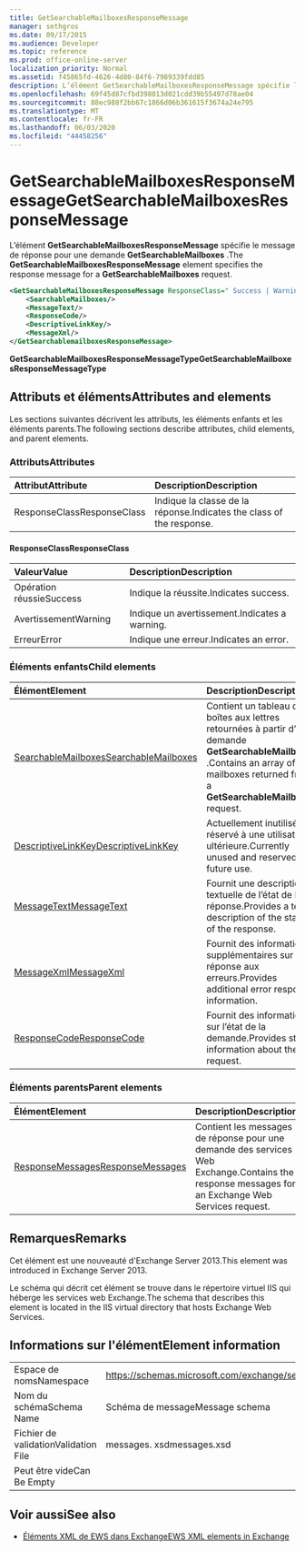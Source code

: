 ```yaml
---
title: GetSearchableMailboxesResponseMessage
manager: sethgros
ms.date: 09/17/2015
ms.audience: Developer
ms.topic: reference
ms.prod: office-online-server
localization_priority: Normal
ms.assetid: f45865fd-4626-4d80-84f6-7989339fdd85
description: L’élément GetSearchableMailboxesResponseMessage spécifie le message de réponse pour une demande GetSearchableMailboxes.
ms.openlocfilehash: 69f45d87cfbd398013d021cdd39b55497d78ae04
ms.sourcegitcommit: 88ec988f2bb67c1866d06b361615f3674a24e795
ms.translationtype: MT
ms.contentlocale: fr-FR
ms.lasthandoff: 06/03/2020
ms.locfileid: "44458256"
---
```

# <a name="getsearchablemailboxesresponsemessage"></a><span data-ttu-id="2af6e-103">GetSearchableMailboxesResponseMessage</span><span class="sxs-lookup"><span data-stu-id="2af6e-103">GetSearchableMailboxesResponseMessage</span></span>

<span data-ttu-id="2af6e-104">L’élément **GetSearchableMailboxesResponseMessage** spécifie le message de réponse pour une demande **GetSearchableMailboxes** .</span><span class="sxs-lookup"><span data-stu-id="2af6e-104">The **GetSearchableMailboxesResponseMessage** element specifies the response message for a **GetSearchableMailboxes** request.</span></span> 
  
```XML
<GetSearchableMailboxesResponseMessage ResponseClass=" Success | Warning | Error ">
    <SearchableMailboxes/>
    <MessageText/>
    <ResponseCode/>
    <DescriptiveLinkKey/>
    <MessageXml/>
</GetSearchablemailboxesResponseMessage>
```

 <span data-ttu-id="2af6e-105">**GetSearchableMailboxesResponseMessageType**</span><span class="sxs-lookup"><span data-stu-id="2af6e-105">**GetSearchableMailboxesResponseMessageType**</span></span>
## <a name="attributes-and-elements"></a><span data-ttu-id="2af6e-106">Attributs et éléments</span><span class="sxs-lookup"><span data-stu-id="2af6e-106">Attributes and elements</span></span>

<span data-ttu-id="2af6e-107">Les sections suivantes décrivent les attributs, les éléments enfants et les éléments parents.</span><span class="sxs-lookup"><span data-stu-id="2af6e-107">The following sections describe attributes, child elements, and parent elements.</span></span>
  
### <a name="attributes"></a><span data-ttu-id="2af6e-108">Attributs</span><span class="sxs-lookup"><span data-stu-id="2af6e-108">Attributes</span></span>

|<span data-ttu-id="2af6e-109">**Attribut**</span><span class="sxs-lookup"><span data-stu-id="2af6e-109">**Attribute**</span></span>|<span data-ttu-id="2af6e-110">**Description**</span><span class="sxs-lookup"><span data-stu-id="2af6e-110">**Description**</span></span>|
|:-----|:-----|
|<span data-ttu-id="2af6e-111">ResponseClass</span><span class="sxs-lookup"><span data-stu-id="2af6e-111">ResponseClass</span></span>  <br/> |<span data-ttu-id="2af6e-112">Indique la classe de la réponse.</span><span class="sxs-lookup"><span data-stu-id="2af6e-112">Indicates the class of the response.</span></span>  <br/> |
   
#### <a name="responseclass"></a><span data-ttu-id="2af6e-113">ResponseClass</span><span class="sxs-lookup"><span data-stu-id="2af6e-113">ResponseClass</span></span>

|<span data-ttu-id="2af6e-114">**Valeur**</span><span class="sxs-lookup"><span data-stu-id="2af6e-114">**Value**</span></span>|<span data-ttu-id="2af6e-115">**Description**</span><span class="sxs-lookup"><span data-stu-id="2af6e-115">**Description**</span></span>|
|:-----|:-----|
|<span data-ttu-id="2af6e-116">Opération réussie</span><span class="sxs-lookup"><span data-stu-id="2af6e-116">Success</span></span>  <br/> |<span data-ttu-id="2af6e-117">Indique la réussite.</span><span class="sxs-lookup"><span data-stu-id="2af6e-117">Indicates success.</span></span>  <br/> |
|<span data-ttu-id="2af6e-118">Avertissement</span><span class="sxs-lookup"><span data-stu-id="2af6e-118">Warning</span></span>  <br/> |<span data-ttu-id="2af6e-119">Indique un avertissement.</span><span class="sxs-lookup"><span data-stu-id="2af6e-119">Indicates a warning.</span></span>  <br/> |
|<span data-ttu-id="2af6e-120">Erreur</span><span class="sxs-lookup"><span data-stu-id="2af6e-120">Error</span></span>  <br/> |<span data-ttu-id="2af6e-121">Indique une erreur.</span><span class="sxs-lookup"><span data-stu-id="2af6e-121">Indicates an error.</span></span>  <br/> |
   
### <a name="child-elements"></a><span data-ttu-id="2af6e-122">Éléments enfants</span><span class="sxs-lookup"><span data-stu-id="2af6e-122">Child elements</span></span>

|<span data-ttu-id="2af6e-123">**Élément**</span><span class="sxs-lookup"><span data-stu-id="2af6e-123">**Element**</span></span>|<span data-ttu-id="2af6e-124">**Description**</span><span class="sxs-lookup"><span data-stu-id="2af6e-124">**Description**</span></span>|
|:-----|:-----|
|[<span data-ttu-id="2af6e-125">SearchableMailboxes</span><span class="sxs-lookup"><span data-stu-id="2af6e-125">SearchableMailboxes</span></span>](searchablemailboxes.md) <br/> |<span data-ttu-id="2af6e-126">Contient un tableau des boîtes aux lettres retournées à partir d’une demande **GetSearchableMailboxes** .</span><span class="sxs-lookup"><span data-stu-id="2af6e-126">Contains an array of the mailboxes returned from a **GetSearchableMailboxes** request.</span></span>  <br/> |
|[<span data-ttu-id="2af6e-127">DescriptiveLinkKey</span><span class="sxs-lookup"><span data-stu-id="2af6e-127">DescriptiveLinkKey</span></span>](descriptivelinkkey.md) <br/> |<span data-ttu-id="2af6e-128">Actuellement inutilisé et réservé à une utilisation ultérieure.</span><span class="sxs-lookup"><span data-stu-id="2af6e-128">Currently unused and reserved for future use.</span></span>  <br/> |
|[<span data-ttu-id="2af6e-129">MessageText</span><span class="sxs-lookup"><span data-stu-id="2af6e-129">MessageText</span></span>](messagetext.md) <br/> |<span data-ttu-id="2af6e-130">Fournit une description textuelle de l’état de la réponse.</span><span class="sxs-lookup"><span data-stu-id="2af6e-130">Provides a text description of the status of the response.</span></span>  <br/> |
|[<span data-ttu-id="2af6e-131">MessageXml</span><span class="sxs-lookup"><span data-stu-id="2af6e-131">MessageXml</span></span>](messagexml.md) <br/> |<span data-ttu-id="2af6e-132">Fournit des informations supplémentaires sur la réponse aux erreurs.</span><span class="sxs-lookup"><span data-stu-id="2af6e-132">Provides additional error response information.</span></span>  <br/> |
|[<span data-ttu-id="2af6e-133">ResponseCode</span><span class="sxs-lookup"><span data-stu-id="2af6e-133">ResponseCode</span></span>](responsecode.md) <br/> |<span data-ttu-id="2af6e-134">Fournit des informations sur l’état de la demande.</span><span class="sxs-lookup"><span data-stu-id="2af6e-134">Provides status information about the request.</span></span>  <br/> |
   
### <a name="parent-elements"></a><span data-ttu-id="2af6e-135">Éléments parents</span><span class="sxs-lookup"><span data-stu-id="2af6e-135">Parent elements</span></span>

|<span data-ttu-id="2af6e-136">**Élément**</span><span class="sxs-lookup"><span data-stu-id="2af6e-136">**Element**</span></span>|<span data-ttu-id="2af6e-137">**Description**</span><span class="sxs-lookup"><span data-stu-id="2af6e-137">**Description**</span></span>|
|:-----|:-----|
|[<span data-ttu-id="2af6e-138">ResponseMessages</span><span class="sxs-lookup"><span data-stu-id="2af6e-138">ResponseMessages</span></span>](responsemessages.md) <br/> |<span data-ttu-id="2af6e-139">Contient les messages de réponse pour une demande des services Web Exchange.</span><span class="sxs-lookup"><span data-stu-id="2af6e-139">Contains the response messages for an Exchange Web Services request.</span></span>  <br/> |
   
## <a name="remarks"></a><span data-ttu-id="2af6e-140">Remarques</span><span class="sxs-lookup"><span data-stu-id="2af6e-140">Remarks</span></span>

<span data-ttu-id="2af6e-141">Cet élément est une nouveauté d'Exchange Server 2013.</span><span class="sxs-lookup"><span data-stu-id="2af6e-141">This element was introduced in Exchange Server 2013.</span></span>
  
<span data-ttu-id="2af6e-142">Le schéma qui décrit cet élément se trouve dans le répertoire virtuel IIS qui héberge les services web Exchange.</span><span class="sxs-lookup"><span data-stu-id="2af6e-142">The schema that describes this element is located in the IIS virtual directory that hosts Exchange Web Services.</span></span>
  
## <a name="element-information"></a><span data-ttu-id="2af6e-143">Informations sur l'élément</span><span class="sxs-lookup"><span data-stu-id="2af6e-143">Element information</span></span>

|||
|:-----|:-----|
|<span data-ttu-id="2af6e-144">Espace de noms</span><span class="sxs-lookup"><span data-stu-id="2af6e-144">Namespace</span></span>  <br/> |https://schemas.microsoft.com/exchange/services/2006/messages  <br/> |
|<span data-ttu-id="2af6e-145">Nom du schéma</span><span class="sxs-lookup"><span data-stu-id="2af6e-145">Schema Name</span></span>  <br/> |<span data-ttu-id="2af6e-146">Schéma de message</span><span class="sxs-lookup"><span data-stu-id="2af6e-146">Message schema</span></span>  <br/> |
|<span data-ttu-id="2af6e-147">Fichier de validation</span><span class="sxs-lookup"><span data-stu-id="2af6e-147">Validation File</span></span>  <br/> |<span data-ttu-id="2af6e-148">messages. xsd</span><span class="sxs-lookup"><span data-stu-id="2af6e-148">messages.xsd</span></span>  <br/> |
|<span data-ttu-id="2af6e-149">Peut être vide</span><span class="sxs-lookup"><span data-stu-id="2af6e-149">Can Be Empty</span></span>  <br/> ||
   
## <a name="see-also"></a><span data-ttu-id="2af6e-150">Voir aussi</span><span class="sxs-lookup"><span data-stu-id="2af6e-150">See also</span></span>



- [<span data-ttu-id="2af6e-151">Éléments XML de EWS dans Exchange</span><span class="sxs-lookup"><span data-stu-id="2af6e-151">EWS XML elements in Exchange</span></span>](ews-xml-elements-in-exchange.md)

